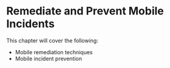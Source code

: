 # Remediate and Prevent Mobile Incidents

This chapter will cover the following: 

* Mobile remediation techniques
* Mobile incident prevention
